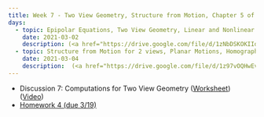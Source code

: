 ```yaml
---
title: Week 7 - Two View Geometry, Structure from Motion, Chapter 5 of MaSKS
days:
  - topic: Epipolar Equations, Two View Geometry, Linear and Nonlinear Two-view geometry
    date: 2021-03-02
    description: (<a href="https://drive.google.com/file/d/1zNbDSKOKIIdlD6CDLgMg-28Qf1BJ4gcw/view?usp=sharing">Slides</a>) (<a href="https://youtu.be/tfqxJOWNdcs">Video</a>) (Scribe Notes) <br /> Reading - MaSKS Ch 5
  - topic: Structure from Motion for 2 views, Planar Motions, Homographies
    date: 2021-03-04
    description:  (<a href="https://drive.google.com/file/d/1z97vOQHwEvHBKBUI5slXLmdq9EkNmFBu/view?usp=sharing">Slides</a>) (<a href="https://youtu.be/f7YmEpAj_ac">Video</a>) ([Scribe Notes](../assets/scribe/scribe_lec14.pdf)) <br /> Reading - MaSKS Ch 5
---
```


- Discussion 7: Computations for Two View Geometry ([Worksheet](../assets/discussions/EECS_106B_Discussion_7_Practical_Epipolar_Geometry.pdf)) (<a href="https://youtu.be/jtbSLr6z1Q0A">Video</a>)
- [Homework 4 (due 3/19)](../assets/hw/hw4_assignment.pdf)
